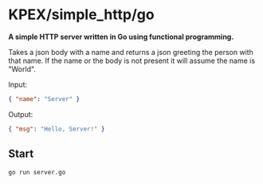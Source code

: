 # KPEX/simple_http/go

**A simple HTTP server written in Go using functional programming.**  

Takes a json body with a name and returns a json greeting the person with that name. If the name or the body is not present it will assume the name is "World".

Input:

```json
{ "name": "Server" }
```

Output:

```json
{ "msg": "Hello, Server!" }
```

## Start

```bash
go run server.go
```
